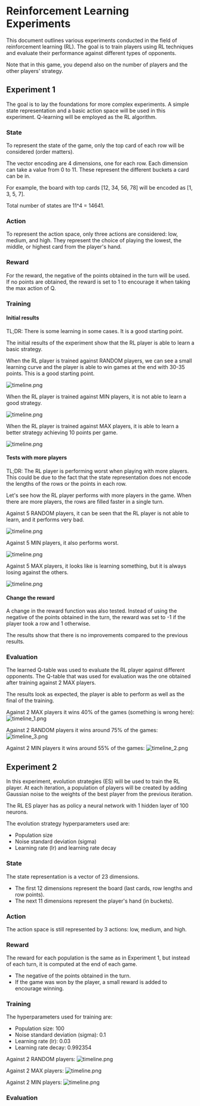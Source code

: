# Reinforcement Learning Experiments

This document outlines various experiments conducted in the field of reinforcement learning (RL).
The goal is to train players using RL techniques and evaluate their performance against different types of opponents.

Note that in this game, you depend also on the number of players and the other players' strategy.

## Experiment 1

The goal is to lay the foundations for more complex experiments.
A simple state representation and a basic action space will be used in this experiment.
Q-learning will be employed as the RL algorithm.

### State

To represent the state of the game, only the top card of each row will be considered (order matters).

The vector encoding are 4 dimensions, one for each row.
Each dimension can take a value from 0 to 11.
These represent the different buckets a card can be in.

For example, the board with top cards [12, 34, 56, 78] will be encoded as [1, 3, 5, 7].

Total number of states are 11^4 = 14641.

### Action

To represent the action space, only three actions are considered: low, medium, and high.
They represent the choice of playing the lowest, the middle, or highest card from the player's hand.

### Reward

For the reward, the negative of the points obtained in the turn will be used.
If no points are obtained, the reward is set to 1 to encourage it when taking the max action of Q.

### Training

#### Initial results

TL;DR: There is some learning in some cases. It is a good starting point.

The initial results of the experiment show that the RL player is able to learn a basic strategy.

When the RL player is trained against RANDOM players,
we can see a small learning curve and the player is able to win games at the end with 30-35 points.
This is a good starting point.

![timeline.png](experiment_1/8-random_2-rl_1/timeline.png)

When the RL player is trained against MIN players, it is not able to learn a good strategy.

![timeline.png](experiment_1/9-min_2-rl_1/timeline.png)

When the RL player is trained against MAX players, it is able to learn a better strategy achieving 10 points per game.

![timeline.png](experiment_1/10-max_2-rl_1/timeline.png)

#### Tests with more players

TL;DR: The RL player is performing worst when playing with more players.
This could be due to the fact that the state representation does not encode the lengths of the rows
or the points in each row.

Let's see how the RL player performs with more players in the game.
When there are more players, the rows are filled faster in a single turn.

Against 5 RANDOM players, it can be seen that the RL player is not able to learn, and it performs very bad.

![timeline.png](experiment_1/11-random_5-rl_1/timeline.png)

Against 5 MIN players, it also performs worst.

![timeline.png](experiment_1/12-min_5-rl_1/timeline.png)

Against 5 MAX players, it looks like is learning something, but it is always losing against the others.

![timeline.png](experiment_1/13-max_5-rl_1/timeline.png)

#### Change the reward

A change in the reward function was also tested.
Instead of using the negative of the points obtained in the turn,
the reward was set to -1 if the player took a row and 1 otherwise.

The results show that there is no improvements compared to the previous results.

### Evaluation

The learned Q-table was used to evaluate the RL player against different opponents.
The Q-table that was used for evaluation was the one obtained after training against 2 MAX players.

The results look as expected, the player is able to perform as well as the final of the training.

Against 2 MAX players it wins 40% of the games (something is wrong here):
![timeline_1.png](experiment_1/evaluation/timeline_1.png)

Against 2 RANDOM players it wins around 75% of the games:
![timeline_3.png](experiment_1/evaluation/timeline_3.png)

Against 2 MIN players it wins around 55% of the games:
![timeline_2.png](experiment_1/evaluation/timeline_2.png)

## Experiment 2

In this experiment, evolution strategies (ES) will be used to train the RL player.
At each iteration, a population of players will be created
by adding Gaussian noise to the weights of the best player from the previous iteration.

The RL ES player has as policy a neural network with 1 hidden layer of 100 neurons.

The evolution strategy hyperparameters used are:

- Population size
- Noise standard deviation (sigma)
- Learning rate (lr) and learning rate decay

### State

The state representation is a vector of 23 dimensions.

- The first 12 dimensions represent the board (last cards, row lengths and row points).
- The next 11 dimensions represent the player's hand (in buckets).

### Action

The action space is still represented by 3 actions: low, medium, and high.

### Reward

The reward for each population is the same as in Experiment 1,
but instead of each turn, it is computed at the end of each game.

- The negative of the points obtained in the turn.
- If the game was won by the player, a small reward is added to encourage winning.

### Training

The hyperparameters used for training are:

- Population size: 100
- Noise standard deviation (sigma): 0.1
- Learning rate (lr): 0.03
- Learning rate decay: 0.992354

Against 2 RANDOM players:
![timeline.png](experiment_2/17-min_2-rl_es_learner_1/timeline.png)

Against 2 MAX players:
![timeline.png](experiment_2/18-max_2-rl_es_learner_1/timeline.png)

Against 2 MIN players:
![timeline.png](experiment_2/19-ranodm_2-rl_es_learner_1/timeline.png)

### Evaluation
